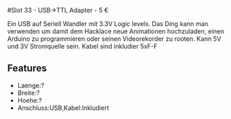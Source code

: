 #Slot 33 - USB->TTL Adapter - 5 &euro;

Ein USB auf Seriell Wandler mit 3.3V Logic levels. Das Ding kann man verwenden um damit dem Hacklace neue Animationen hochzuladen, einen Arduino zu programmieren oder seinen Videorekorder zu rooten. Kann 5V und 3V Stromquelle sein. Kabel sind inkludier 5xF-F

## Features
+ Laenge:?
+ Breite:?
+ Hoehe:?
+ Anschluss:USB,Kabel:Inkludiert
